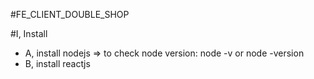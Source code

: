 #FE_CLIENT_DOUBLE_SHOP

#I, Install
- A, install nodejs
=> to check node version: node -v or node -version
- B, install reactjs
